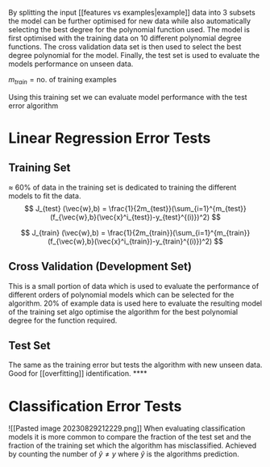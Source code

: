By splitting the input [[features vs examples|example]] data into 3 subsets the model can be further optimised for new data while also automatically selecting the best degree for the polynomial function used. The model is first optimised with the training data on 10 different polynomial degree functions. The cross validation data set is then used to select the best degree polynomial for the model. Finally, the test set is used to evaluate the models performance on unseen data. 

$m_{train} = \text{no. of training examples}$  

Using this training set we can evaluate model performance with the test error algorithm


# Linear Regression Error Tests
## Training Set
$\approx$ 60% of data in the training set is dedicated to training the different models to fit the data. 
$$
J_{test} (\vec{w},b) = \frac{1}{2m_{test}}(\sum_{i=1}^{m_{test}}(f_{\vec{w},b}(\vec{x}^i_{test})-y_{test}^{(i)})^2)
$$

$$
J_{train} (\vec{w},b) = \frac{1}{2m_{train}}(\sum_{i=1}^{m_{train}}(f_{\vec{w},b}(\vec{x}^i_{train})-y_{train}^{(i)})^2)
$$

## Cross Validation (Development Set)
This is a small portion of data which is used to evaluate the performance of different orders of polynomial models which can be selected for the algorithm. 20% of example data is used here to evaluate the resulting model of the training set algo optimise the algorithm for the best polynomial degree for the function required. 

## Test Set
The same as the training error but tests the algorithm with new unseen data. Good for [[overfitting]] identification. ****

# Classification Error Tests
![[Pasted image 20230829212229.png]]
When evaluating classification models it is more common to compare the fraction of the test set and the fraction of the training set which the algorithm has misclassified. Achieved by counting the number of $\hat{y} \neq y$ where $\hat{y}$ is the algorithms prediction.